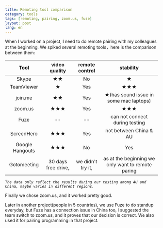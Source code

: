 ```yaml
---
title: Remoting tool comparison
category: tools
tags: [remoting, pairing, zoom.us, fuze]
layout: post  
lang: en
---
```


When I worked on a project, I need to do remote pairing with my colleagues at the beginning. We spiked several remoting tools，here is the comparison between them:

Tool  | video quality | remote control | stability 
:-:   |      :--:     |      :--:      |   :--:
Skype |      ★★       |       No       | ★
TeamViewer|  ★        |      Yes       | ★★★
join.me|    ★★        |      Yes       | ★(has sound issue in some mac laptops)
zoom.us|    ★★★       | Yes            | ★★★ 
Fuze |    --       | --            | can not connect during testing
ScreenHero|  ★★★  |  Yes  |  not between China & AU
Google Hangouts| ★★★|No | Yes
Gotomeeting| 30 days free drive, |we didn't try it, |as at the beginning we only want to remote paring


*`The data only reflect the results during our testing among AU and China, maybe varies in different regions.`*

Finally we chose zoom.us, and it worked pretty good.

Later in another project(people in 5 countries), we use Fuze to do standup everyday, but Fuze has a connection issue in China too, I suggested the team switch to zoom.us, and it proves that our decision is correct. We also used it for pairing programming in that project.
